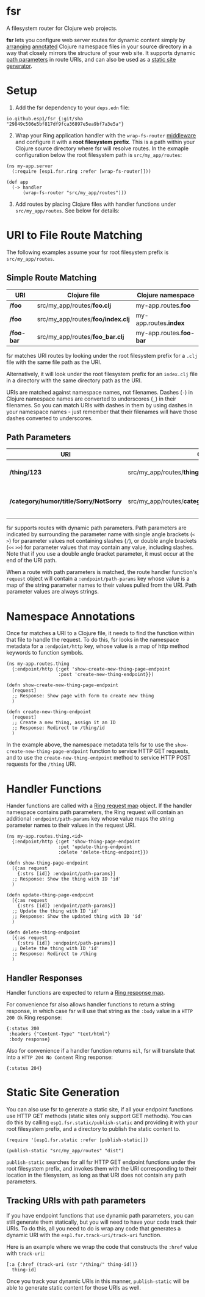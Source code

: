 # fsr
A filesystem router for Clojure web projects.

**fsr** lets you configure web server routes for dynamic content simply by [arranging](#uri-to-file-route-matching) [annotated](#namespace-annotations) Clojure namespace files in your source directory in a way that closely mirrors the structure of your web site. It supports dynamic [path parameters](#path-parameters) in route URIs, and can also be used as a [static site generator](#static-site-generation).

# Setup
1. Add the fsr dependency to your `deps.edn` file:
```
io.github.esp1/fsr {:git/sha "29849c506e5bf817df9fca36897e5ea9bf7a3e5a"}
```

2. Wrap your Ring application handler with the `wrap-fs-router` [middleware](https://github.com/ring-clojure/ring/wiki/Concepts#handlers) and configure it with a **root filesystem prefix**. This is a path within your Clojure source directory where fsr will resolve routes. In the exmaple configuration below the root filesystem path is `src/my_app/routes`:
```
(ns my-app.server
  (:require [esp1.fsr.ring :refer [wrap-fs-router]]))

(def app
  (-> handler
      (wrap-fs-router "src/my_app/routes")))
```

3. Add routes by placing Clojure files with handler functions under `src/my_app/routes`. See below for details:

# URI to File Route Matching
The following examples assume your fsr root filesystem prefix is `src/my_app/routes`.

## Simple Route Matching
| URI | Clojure file | Clojure namespace |
| --- | ------------ | ----------------- |
| **/foo** | src/my_app/routes/**foo.clj** | my-app.routes.**foo** |
| **/foo** | src/my_app/routes/**foo/index.clj** | my-app.routes.**index** |
| **/foo-bar** | src/my_app/routes/**foo_bar.clj** | my-app.routes.**foo-bar** |

fsr matches URI routes by looking under the root filesystem prefix for a `.clj` file with the same file path as the URI.

Alternatively, it will look under the root filesystem prefix for an `index.clj` file in a directory with the same directory path as the URI.

URIs are matched against namespace names, not filenames. Dashes (`-`) in Clojure namespace names are converted to underscores (`_`) in their filenames. So you can match URIs with dashes in them by using dashes in your namespace names - just remember that their filenames will have those dashes converted to underscores.

## Path Parameters
| URI | Clojure file | Clojure namespace | Path Parameters |
| --- | ------------ | ----------------- | --------------- |
| **/thing/123** | src/my_app/routes/**thing/\<id\>.clj** | my-app.routes.**thing.\<id\>** | {:id "123"} |
| **/category/humor/title/Sorry/NotSorry** | src/my_app/routes/**category/\<category\>/title/\<\<title\>\>.clj** | my-app.routes.**category.\<category\>.title.\<\<title\>\>** | {:category "humor", :title "Sorry/NotSorry"} |

fsr supports routes with dynamic path parameters. Path parameters are indicated by surrounding the parameter name with single angle brackets (`<` `>`) for parameter values not containing slashes (`/`), or double angle brackets (`<<` `>>`) for parameter values that may contain any value, including slashes. Note that if you use a double angle bracket parameter, it must occur at the end of the URI path.

When a route with path parameters is matched, the route handler function's `request` object will contain a `:endpoint/path-params` key whose value is a map of the string parameter names to their values pulled from the URI. Path parameter values are always strings.

# Namespace Annotations
Once fsr matches a URI to a Clojure file, it needs to find the function within that file to handle the request. To do this, fsr looks in the namespace metadata for a `:endpoint/http` key, whose value is a map of http method keywords to function symbols.

```
(ns my-app.routes.thing
  {:endpoint/http {:get 'show-create-new-thing-page-endpoint
                   :post 'create-new-thing-endpoint}})

(defn show-create-new-thing-page-endpoint
  [request]
  ;; Response: Show page with form to create new thing
  )

(defn create-new-thing-endpoint
  [request]
  ;; Create a new thing, assign it an ID
  ;; Response: Redirect to /thing/id
  )
```

In the example above, the namespace metadata tells fsr to use the `show-create-new-thing-page-endpoint` function to service HTTP GET requests, and to use the `create-new-thing-endpoint` method to service HTTP POST requests for the `/thing` URI.

# Handler Functions
Hander functions are called with a [Ring request map](https://github.com/ring-clojure/ring/wiki/Concepts#requests) object. If the handler namespace contains path parameters, the Ring request will contain an additional `:endpoint/path-params` key whose value maps the string parameter names to their values in the request URI.

```
(ns my-app.routes.thing.<id>
  {:endpoint/http {:get 'show-thing-page-endpoint
                   :put 'update-thing-endpoint
                   :delete 'delete-thing-endpoint}})

(defn show-thing-page-endpoint
  [{:as request
    {:strs [id]} :endpoint/path-params}]
  ;; Response: Show the thing with ID 'id'
  )

(defn update-thing-page-endpoint
  [{:as request
    {:strs [id]} :endpoint/path-params}]
  ;; Update the thing with ID 'id'
  ;; Response: Show the updated thing with ID 'id'
  )

(defn delete-thing-endpoint
  [{:as request
    {:strs [id]} :endpoint/path-params}]
  ;; Delete the thing with ID 'id'
  ;; Response: Redirect to /thing
  )
```

## Handler Responses
Handler functions are expected to return a [Ring response map](https://github.com/ring-clojure/ring/wiki/Concepts#responses).

For convenience fsr also allows handler functions to return a string response, in which case fsr will use that string as the `:body` value in a `HTTP 200 Ok` Ring response:
```
{:status 200
 :headers {"Content-Type" "text/html"}
 :body response}
```

Also for convenience if a handler function returns `nil`, fsr will translate that into a `HTTP 204 No Content` Ring response:
```
{:status 204}
```

# Static Site Generation
You can also use fsr to generate a static site, if all your endpoint functions use HTTP GET methods (static sites only support GET methods).
You can do this by calling `esp1.fsr.static/publish-static` and providing it with your root filesystem prefix, and a directory to publish the static content to.

```
(require '[esp1.fsr.static :refer [publish-static]])

(publish-static "src/my_app/routes" "dist")
```

`publish-static` searches for all fsr HTTP GET endpoint functions under the root filesystem prefix, and invokes them with the URI corresponding to their location in the filesystem, as long as that URI does not contain any path parameters.

## Tracking URIs with path parameters
If you have endpoint functions that use dynamic path parameters, you can still generate them statically, but you will need to have your code track their URIs.
To do this, all you need to do is wrap any code that generates a dynamic URI with the `esp1.fsr.track-uri/track-uri` function.

Here is an example where we wrap the code that constructs the `:href` value with `track-uri`:
```
[:a {:href (track-uri (str "/thing/" thing-id))}
  thing-id]
```

Once you track your dynamic URIs in this manner, `publish-static` will be able to generate static content for those URIs as well.
